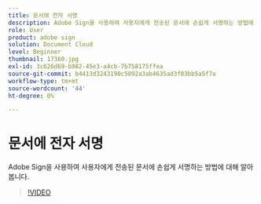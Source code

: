 ```yaml
---
title: 문서에 전자 서명
description: Adobe Sign을 사용하여 사용자에게 전송된 문서에 손쉽게 서명하는 방법에 대해 알아봅니다
role: User
product: adobe sign
solution: Document Cloud
level: Beginner
thumbnail: 17360.jpg
exl-id: 3c626d69-b982-45e3-a4cb-7b758175ffea
source-git-commit: b4413d3243190c5892a3ab4635ad3f03bb5a5f7a
workflow-type: tm+mt
source-wordcount: '44'
ht-degree: 0%

---
```


# 문서에 전자 서명

Adobe Sign을 사용하여 사용자에게 전송된 문서에 손쉽게 서명하는 방법에 대해 알아봅니다.

>[!VIDEO](https://video.tv.adobe.com/v/17360?hidetitle=true)
